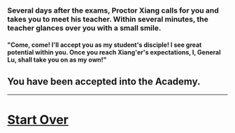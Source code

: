 ### Several days after the exams, Proctor Xiang calls for you and takes you to meet his teacher. Within several minutes, the teacher glances over you with a small smile.
#### "Come, come! I'll accept you as my student's disciple! I see great potential within you. Once you reach Xiang'er's expectations, I, General Lu, shall take you on as my own!"  

## You have been accepted into the Academy.
---
# [Start Over](intro.md)